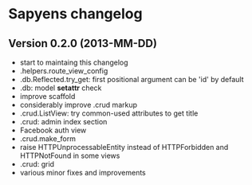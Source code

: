 # Sapyens changelog

## Version 0.2.0 (2013-MM-DD)
* start to maintaing this changelog
* .helpers.route_view_config
* .db.Reflected.try_get: first positional argument can be 'id' by default
* .db: model __setattr__ check
* improve scaffold
* considerably improve .crud markup
* .crud.ListView: try common-used attributes to get title
* .crud: admin index section
* Facebook auth view
* .crud.make_form
* raise HTTPUnprocessableEntity instead of HTTPForbidden and HTTPNotFound in some views
* .crud: grid
* various minor fixes and improvements